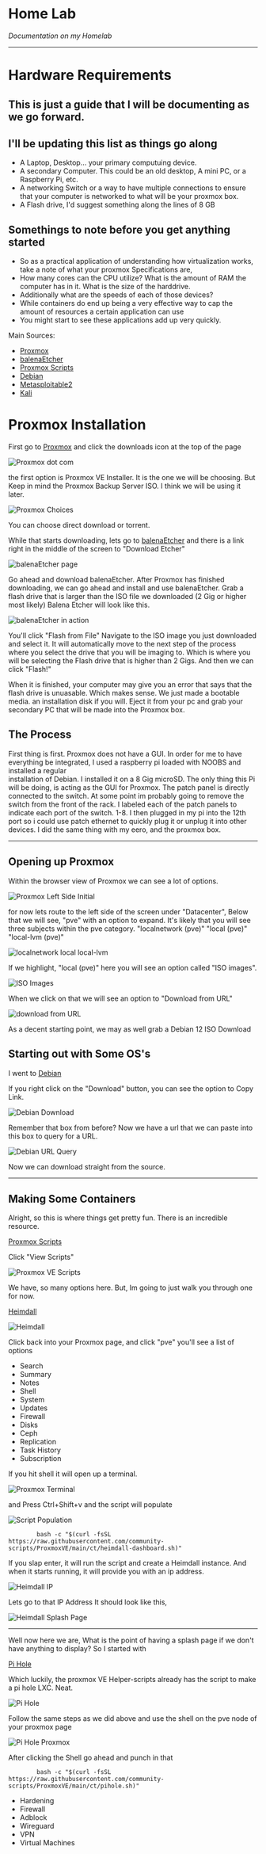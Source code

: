 # Home Lab #
*Documentation on my Homelab*

---

# Hardware Requirements #
## This is just a guide that I will be documenting as we go forward. ##
## I'll be updating this list as things go along ##
- A Laptop, Desktop... your primary computuing device.
- A secondary Computer. This could be an old desktop, A mini PC, or a Raspberry Pi, etc.
- A networking Switch or a way to have multiple connections to ensure that your computer is networked to what will be your proxmox box.
- A Flash drive, I'd suggest something along the lines of 8 GB

## Somethings to note before you get anything started ##
* So as a practical application of understanding how virtualization works, take a note of what your proxmox Specifications are,
* How many cores can the CPU utilize? What is the amount of RAM the computer has in it. What is the size of the harddrive.
* Additionally what are the speeds of each of those devices?
* While containers do end up being a very effective way to cap the amount of resources a certain application can use
* You might start to see these applications add up very quickly.

Main Sources:
- [Proxmox](https://proxmox.com/en/)
- [balenaEtcher](https://etcher.balena.io/)
- [Proxmox Scripts](https://community-scripts.github.io/ProxmoxVE/)
- [Debian](https://www.debian.org/) 
- [Metasploitable2](https://www.vulnhub.com/entry/metasploitable-2,29/)
- [Kali](https://www.kali.org/)

# Proxmox Installation #

First go to 
[Proxmox](https://proxmox.com/en/)
and click the downloads icon at the top of the page

![Proxmox dot com](https://github.com/user-attachments/assets/e4a6e957-7370-4755-bd3c-c60b2b572c8c)

the first option is Proxmox VE Installer. It is the one we will be choosing. 
But Keep in mind the Proxmox Backup Server ISO. I think we will be using it later.

![Proxmox Choices](https://github.com/user-attachments/assets/156fc1d8-7735-4673-ad32-3ddab235f6e3)

You can choose direct download or torrent. 

While that starts downloading, lets go to 
[balenaEtcher](https://etcher.balena.io/)
and there is a link right in the middle of the screen to "Download Etcher"

![balenaEtcher page](https://github.com/user-attachments/assets/c9800da4-784d-461c-bced-2f0a85f7a97c)

Go ahead and download balenaEtcher.
After Proxmox has finished downloading, we can go ahead and install and use balenaEtcher. 
Grab a flash drive that is larger than the ISO file we downloaded (2 Gig or higher most likely)
Balena Etcher will look like this.

![balenaEtcher in action](https://github.com/user-attachments/assets/a9e11632-fe02-4e7b-8491-f5f462817c10)

You'll click "Flash from File" Navigate to the ISO image you just downloaded and select it. 
It will automatically move to the next step of the process where you select the drive
that you will be imaging to. Which is where you will be selecting the Flash drive that is higher
than 2 Gigs. And then we can click "Flash!"

When it is finished, your computer may give you an error that says that the flash drive
is unuasable. Which makes sense. We just made a bootable media. an installation disk if you will.
Eject it from your pc and grab your secondary PC that will be made into the Proxmox box.


## The Process ##
First thing is first. Proxmox does not have a GUI. 
In order for me to have everything be integrated, I used a raspberry pi loaded with NOOBS and installed a regular       
installation of Debian. I installed it on a 8 Gig microSD. The only thing this Pi will be doing, 
is acting as the GUI for Proxmox. The patch panel is directly connected to the switch. 
At some point im probably going to remove the switch from the front of the rack. 
I labeled each of the patch panels to indicate each port of the switch. 1-8. 
I then plugged in my pi into the 12th port so i could use patch ethernet to quickly plug it or unplug it into other devices. 
I did the same thing with my eero, and the proxmox box.

---

## Opening up Proxmox ##

Within the browser view of Proxmox we can see a lot of options. 

![Proxmox Left Side Initial](https://github.com/user-attachments/assets/5c4e49be-9c55-4eb1-a08a-fe861e70a1f1)

for now lets route to the left side of the screen under "Datacenter", Below that we will see, 
"pve" with an option to expand. It's likely that you will see three subjects within the pve category.
"localnetwork (pve)"
"local (pve)"
"local-lvm (pve)"

![localnetwork local local-lvm](https://github.com/user-attachments/assets/8336841e-2799-4ed5-a9d6-c7400011ecfb)
      
If we highlight, "local (pve)" 
here you will see an option called "ISO images". 

![ISO Images](https://github.com/user-attachments/assets/a555702c-b37a-48c5-b14b-74409c780937)

When we click on that we will see an option to "Download from URL"  

![download from URL](https://github.com/user-attachments/assets/83c06d1b-4f09-4f91-831b-677c0390c8c2)

As a decent starting point, we may as well grab a Debian 12 ISO Download

## Starting out with Some OS's ##

I went to [Debian](https://www.debian.org/) 

If you right click on the "Download" button, you can see the option to Copy Link.

![Debian Download](https://github.com/user-attachments/assets/edc58ae4-6442-4f2c-bdd8-a523348fc7de)

Remember that box from before? Now we have a url that we can paste into this box to query for a URL.

![Debian URL Query](https://github.com/user-attachments/assets/0643596c-9eaf-4a1c-babf-8db236dc576b)

Now we can download straight from the source.

---

## Making Some Containers ##

Alright, so this is where things get pretty fun. There is an incredible resource. 

[Proxmox Scripts](https://community-scripts.github.io/ProxmoxVE/)

Click "View Scripts"

![Proxmox VE Scripts](https://github.com/user-attachments/assets/eb7f432f-0dd4-41bd-ab56-c8285039c38c)

We have, so many options here. But, Im going to just walk you through one for now.

[Heimdall](https://community-scripts.github.io/ProxmoxVE/scripts?id=heimdall-dashboard)

![Heimdall](https://github.com/user-attachments/assets/45252864-3ad2-4db7-94ff-a92698b095e8)

Click back into your Proxmox page, and click "pve" you'll see a list of options 
- Search
- Summary
- Notes
- Shell
- System
- Updates
- Firewall
- Disks
- Ceph
- Replication
- Task History
- Subscription

If you hit shell it will open up a terminal.

![Proxmox Terminal](https://github.com/user-attachments/assets/e9d43989-39b4-417e-a544-5106e2f4f175)

and Press Ctrl+Shift+v 
and the script will populate 

![Script Population](https://github.com/user-attachments/assets/2bdbf4c0-4473-4a7d-b649-8730bfeaf46c)

            bash -c "$(curl -fsSL https://raw.githubusercontent.com/community-scripts/ProxmoxVE/main/ct/heimdall-dashboard.sh)"
            
If you slap enter, it will run the script and create a Heimdall instance. And when it starts running, it will provide you with an ip address.

![Heimdall IP](https://github.com/user-attachments/assets/6505c80a-85d8-4fbb-8f95-f6332cb1a44d)

Lets go to that IP Address
It should look like this,

![Heimdall Splash Page](https://github.com/user-attachments/assets/d309c634-f3d4-40c7-b8bb-eacf9700ccef)

---

Well now here we are, What is the point of having a splash page if we don't have anything to display?
So I started with

[Pi Hole](https://community-scripts.github.io/ProxmoxVE/scripts?id=pihole)

Which luckily, the proxmox VE Helper-scripts already has the script to make a pi hole LXC. Neat.

![Pi Hole](https://github.com/user-attachments/assets/53ab4044-b11f-45ac-b978-37812f78f2f3)

Follow the same steps as we did above and use the shell on the pve node of your proxmox page

![Pi Hole Proxmox](https://github.com/user-attachments/assets/488dccdf-8ac5-430e-a764-0f716d04e669)

After clicking the Shell go ahead and punch in that
            
            bash -c "$(curl -fsSL https://raw.githubusercontent.com/community-scripts/ProxmoxVE/main/ct/pihole.sh)"



- Hardening
- Firewall
- Adblock
- Wireguard
- VPN
- Virtual Machines
